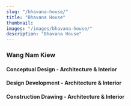 ```yaml
---
slug: "/bhavana-house/"
title: "Bhavana House"
thumbnail:
images: "/images/bhavana-house/"
description: "Bhavana House"
---
```


### Wang Nam Kiew

#### Conceptual Design - Architecture & Interior

#### Design Development - Architecture & Interior

#### Construction Drawing - Architecture & Interior

